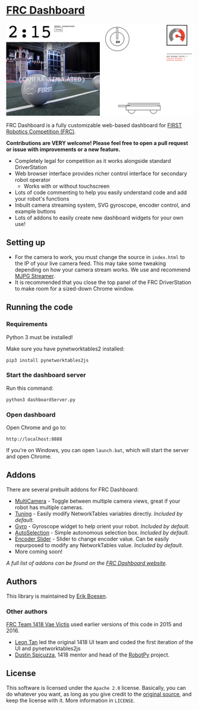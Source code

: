 # [FRC Dashboard](https://frcdashboard.github.io)
![Screenshot](img/screenshot.png)

FRC Dashboard is a fully customizable web-based dashboard for [FIRST Robotics Competition (FRC)](http://firstinspires.org/robotics/frc).

__Contributions are VERY welcome! Please feel free to open a pull request or issue with improvements or a new feature.__

* Completely legal for competition as it works alongside standard DriverStation
* Web browser interface provides richer control interface for secondary robot operator
  * Works with or without touchscreen
* Lots of code commenting to help you easily understand code and add your robot's functions
* Inbuilt camera streaming system, SVG gyroscope, encoder control, and example buttons
* Lots of addons to easily create new dashboard widgets for your own use!

## Setting up

* For the camera to work, you must change the source in `index.html` to the IP of your live camera feed. This may take some tweaking depending on how your camera stream works. We use and recommend [MJPG Streamer](https://github.com/jacksonliam/mjpg-streamer).
* It is recommended that you close the top panel of the FRC DriverStation to make room for a sized-down Chrome window.

## Running the code

### Requirements

Python 3 must be installed!

Make sure you have pynetworktables2 installed:

    pip3 install pynetworktables2js

### Start the dashboard server

Run this command:

    python3 dashboardServer.py

### Open dashboard

Open Chrome and go to:

    http://localhost:8888

If you're on Windows, you can open `launch.bat`, which will start the server and open Chrome.

## Addons

There are several prebuilt addons for FRC Dashboard:
* [MultiCamera](https://github.com/FRCDashboard/addon-MultiCamera) - Toggle between multiple camera views, great if your robot has multiple cameras.
* [Tuning](https://github.com/FRCDashboard/addon-Tuning) - Easily modify NetworkTables variables directly. _Included by default._
* [Gyro](https://github.com/FRCDashboard/addon-Gyro) - Gyroscope widget to help orient your robot. _Included by default._
* [AutoSelection](https://github.com/FRCDashboard/addon-AutoSelection) - Simple autonomous selection box. _Included by default._
* [Encoder Slider](https://github.com/FRCDashboard/addon-EncoderSlider) - Slider to change encoder value. Can be easily repurposed to modify any NetworkTables value. _Included by default._
* More coming soon!

_A full list of addons can be found on the [FRC Dashboard website](https://frcdashboard.github.io)._

## Authors

This library is maintained by [Erik Boesen](https://github.com/ErikBoesen).

### Other authors

[FRC Team 1418 Vae Victis](https://github.com/frc1418) used earlier versions of this code in 2015 and 2016.

* [Leon Tan](https://github.com/lleontan) led the original 1418 UI team and coded the first iteration of the UI and pynetworktables2js
* [Dustin Spicuzza](https://github.com/virtuald), 1418 mentor and head of the [RobotPy](https://github.com/robotpy) project.

## License

This software is licensed under the `Apache 2.0` license. Basically, you can do whatever you want, as long as you give credit to the [original source](https://github.com/FRCDashboard/FRCDashboard), and keep the license with it. More information in `LICENSE`.